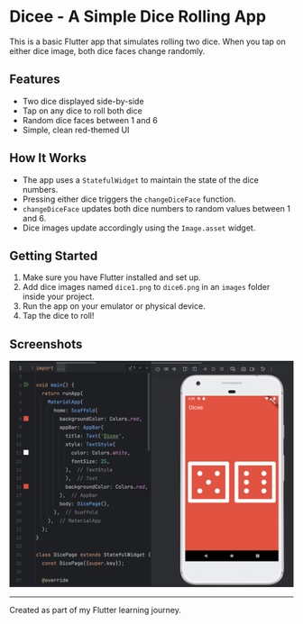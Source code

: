 # Dicee - A Simple Dice Rolling App

This is a basic Flutter app that simulates rolling two dice. When you tap on either dice image, both dice faces change randomly.

## Features

- Two dice displayed side-by-side
- Tap on any dice to roll both dice
- Random dice faces between 1 and 6
- Simple, clean red-themed UI

## How It Works

- The app uses a `StatefulWidget` to maintain the state of the dice numbers.
- Pressing either dice triggers the `changeDiceFace` function.
- `changeDiceFace` updates both dice numbers to random values between 1 and 6.
- Dice images update accordingly using the `Image.asset` widget.

## Getting Started

1. Make sure you have Flutter installed and set up.
2. Add dice images named `dice1.png` to `dice6.png` in an `images` folder inside your project.
3. Run the app on your emulator or physical device.
4. Tap the dice to roll!

## Screenshots

![Dicee App Screenshot](images/Screenshot.png)

---

Created as part of my Flutter learning journey.
